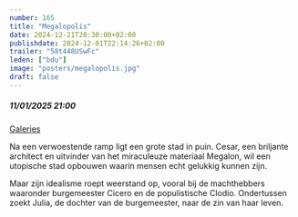 ```yaml
---
number: 165
title: "Megalopolis"
date: 2024-12-21T20:30:00+02:00
publishdate: 2024-12-01T22:14:26+02:00
trailer: "58t448USwFc"
leden: ["bdu"]
image: "posters/megalopolis.jpg"
draft: false
---
```


##### 11/01/2025 21:00

[Galeries](https://galeries.be/nl/megalopolis/)

Na een verwoestende ramp ligt een grote stad in puin. Cesar, een briljante architect en
uitvinder van het miraculeuze materiaal Megalon, wil een utopische stad opbouwen
waarin mensen echt gelukkig kunnen zijn.
<!--more-->
Maar zijn idealisme roept weerstand op, vooral bij de machthebbers waaronder
burgemeester Cicero en de populistische Clodio. Ondertussen zoekt Julia,
de dochter van de burgemeester, naar de zin van haar leven.
